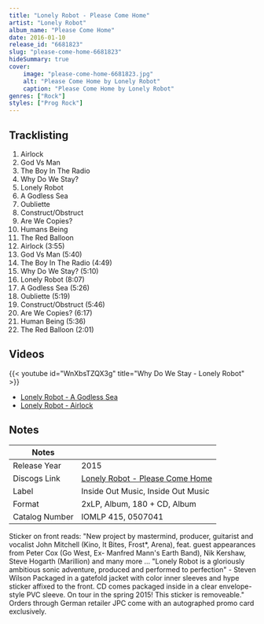 ```yaml
---
title: "Lonely Robot - Please Come Home"
artist: "Lonely Robot"
album_name: "Please Come Home"
date: 2016-01-10
release_id: "6681823"
slug: "please-come-home-6681823"
hideSummary: true
cover:
    image: "please-come-home-6681823.jpg"
    alt: "Please Come Home by Lonely Robot"
    caption: "Please Come Home by Lonely Robot"
genres: ["Rock"]
styles: ["Prog Rock"]
---
```


## Tracklisting
1. Airlock
2. God Vs Man
3. The Boy In The Radio
4. Why Do We Stay?
5. Lonely Robot
6. A Godless Sea
7. Oubliette
8. Construct/Obstruct
9. Are We Copies?
10. Humans Being
11. The Red Balloon
12. Airlock (3:55)
13. God Vs Man (5:40)
14. The Boy In The Radio (4:49)
15. Why Do We Stay? (5:10)
16. Lonely Robot (8:07)
17. A Godless Sea (5:26)
18. Oubliette (5:19)
19. Construct/Obstruct (5:46)
20. Are We Copies? (6:17)
21. Human Being (5:36)
22. The Red Balloon (2:01)

## Videos
{{< youtube id="WnXbsTZQX3g" title="Why Do We Stay - Lonely Robot" >}}
- [Lonely Robot - A Godless Sea](https://www.youtube.com/watch?v=5-ZEiRKwuqw)
- [Lonely Robot - Airlock](https://www.youtube.com/watch?v=XeZcUm77IJg)


## Notes

| Notes          |             |
| ---------------| ----------- |
| Release Year   | 2015 |
| Discogs Link   | [Lonely Robot - Please Come Home](https://www.discogs.com/release/6681823-Lonely-Robot-Please-Come-Home) |
| Label          | Inside Out Music, Inside Out Music |
| Format         | 2xLP, Album, 180 + CD, Album |
| Catalog Number | IOMLP 415, 0507041 |

Sticker on front reads: "New project by mastermind, producer, guitarist and vocalist John Mitchell (Kino, It Bites, Frost*, Arena), feat. guest appearances from Peter Cox (Go West, Ex- Manfred Mann's Earth Band), Nik Kershaw, Steve Hogarth (Marillion) and many more ...  "Lonely Robot is a gloriously ambitious sonic adventure, produced and performed to perfection" - Steven Wilson  Packaged in a gatefold jacket with color inner sleeves and hype sticker affixed to the front. CD comes packaged inside in a clear envelope-style PVC sleeve.  On tour in the spring 2015!  This sticker is removeable."  Orders through German retailer JPC come with an autographed promo card exclusively.

